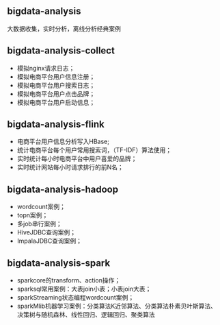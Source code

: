 ## bigdata-analysis
  大数据收集，实时分析，离线分析经典案例
## bigdata-analysis-collect
*  模拟nginx请求日志；
*  模拟电商平台用户信息注册；
*  模拟电商平台用户搜索日志；
*  模拟电商平台用户点击品牌；
*  模拟电商平台用户启动信息；
    
## bigdata-analysis-flink
* 电商平台用户信息分析写入HBase;
* 统计电商平台每个用户常用搜索词，（TF-IDF）算法使用；
* 实时统计每小时电商平台中用户喜爱的品牌；
* 实时统计网站每小时请求排行的前N名；

## bigdata-analysis-hadoop
* wordcount案例；
* topn案例；
* 多job串行案例；
* HiveJDBC查询案例；
* ImpalaJDBC查询案例；

## bigdata-analysis-spark
* sparkcore的transform、action操作；
* sparksql常用案例：大表join小表；小表join大表；
* sparkStreaming状态编程wordcount案例；
* sparkMlib机器学习案例：分类算法K近邻算法、分类算法朴素贝叶斯算法、决策树与随机森林、线性回归、逻辑回归、聚类算法
